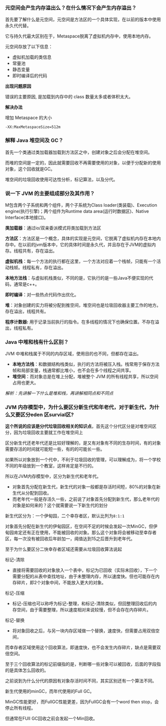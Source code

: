 ### 元空间会产生内存溢出么？在什么情况下会产生内存溢出？

首先要了解什么是元空间，元空间是方法区的一个具体实现，在以前的版本中使用永久代代替。

它与持久代最大区别在于，Metaspace脱离了虚拟机内存中，使用本地内存。

元空间存放了以下信息：

- 虚拟机加载的类信息
- 常量池
- 静态变量
- 即时编译后的代码

**出现问题原因**

错误的主要原因, 是加载到内存中的 class 数量太多或者体积太大。

**解决办法**

增加 Metaspace 的大小

```shell
-XX:MaxMetaspaceSize=512m
```



### 解释 Java 堆空间及 GC？

首先一个类通过类加载器加载到方法区之中，创建对象之后会分配在堆空间。

而堆的空间是一定的，因此就需要回收不再需要使用的对象，以便于分配新的使用对象，这个回收就是GC。

堆空间的垃圾回收使用可达性分析，标记算法，以及分代。



### 说一下 JVM 的主要组成部分及其作用？

M包含两个子系统和两个组件，两个子系统为Class loader(类装载)、Execution engine(执行引擎)；两个组件为Runtime data area(运行时数据区)、Native Interface(本地接口)。

**类加载器**：通过io/双亲委派模式将类加载到方法区

**方法区**：方法区是一个概念，具体的实现是元空间，它脱离了虚拟机内存在本地内存中。在以前的jvm版本中，它的具体时间是永久代，并且存在于JVM的虚拟内存。线程共有，存在溢出。

**虚拟机栈**：每一个方法的执行都在这里，一个方法对应着一个栈帧，只能有一个活动栈帧。线程私有，存在溢出。

**本地方法栈**：与虚拟机栈类似，不同的是，它执行的是一些Java不便实现的代码，通常是c++。

**即时编译**：对一些热点代码作出优化。

**堆**：对象创建的实力将被分配到推空间，堆空间也是垃圾回收器主要工作的地方。存在溢出，线程共有。

**程序计数器:** 用于记录当前执行的指令。在多线程的情况下也确保位置。不存在溢出，线程私有。



### Java 中堆和栈有什么区别？

JVM 中堆和栈属于不同的内存区域，使用目的也不同，但都存在溢出。

- **本地方法栈**：和数据结构栈类似，执行的方法将被压入栈。栈常用于保存方法帧和局部变量，栈通常都比堆小，也不会在多个线程之间共享。
- **堆空间**：而对象总是在堆上分配，堆被整个 JVM 的所有线程共享，所以空间占用也更大。

*解析：先讲解一下什么是堆和栈，再讲解相同点和不同点*



###  JVM 内存模型中，为什么要区分新生代和年老代，对于新生代，为什么又要区分eden 区survial区?

**这个所说的应该是分代垃圾回收相关的知识点**，首先这个分代区分是对堆空间区分，因为垃圾回收主要就工作在堆空间上



区分新生代还老年代还是比较好理解的，是又有对象有不同的生存时间，有的对象需要存活的时间就可能短一些，有的的可能长一些。

如果所以对象放到一个代中，不利于垃圾回收的管理，可以理解成为，将一个学校不同的年级放到一个教室，这样肯定是不行的。

所以在JVM内存模型中，区分为新生代和老年代。

- 对象首先分配在新生代，新生代的对象一般都是存活时间短，80%的对象在新生代从分配到回收。
- 而老年代一般是存活久一些，之前说了对象首先分配到新生代，那么老年代的对象是如何来的？这个就需要说一下新生代的划分

新生代区分为：一个伊甸园，二个幸存者区，默认比列为`8:1:1`

对象首先分配在新生代的伊甸园区，在空间不足的时候会发起一次MinGC，但伊甸园肯定还有正在使用，不能被回收的对象。那么这个对象将会被移动至幸存者区，每一次没有被回收后年龄加一，阈值达到15之后晋升到老年代。

至于为什么要区分二快幸存者区域还需要从垃圾回收算法说起

标记-清除

- 直接将需要回收的对象放入一个表中，标记为已回收（实际未回收），下一个需要分配的从表中查找地址，由于未整理内存，所以速度快。但也可能存在内存碎片，即2个对象中间，不能放入更大的对象。

标记-压缩

- 标记-压缩也可以称呼为标记-整理，和标记-清除类似，但回整理回收后的内存空间，由于需要整理，所以速度相对来说较慢，但不会存在内存碎片。

标记-替换

- 将对象回收之后，与另一块内存区域做一个替换，速度快，但需要占用双倍空间，

而幸存者区域使用这个回收算法，即速度快，也不会发生内存碎片，缺点是需要双倍空间。

至于三个回收算法的标记前缀指的是，判断哪一些对象可以被回收，后面的字段指的是具体怎么回收的。

之前说到为什么分代的原因有对象存活时间不同，其实区别还有一个算法不同。

新生代使用的minGC，而年代使用的Full GC。

MinGC性能更好，而FullGC性能更差，因为FullGC会有一个word then stop，会停止所有线程。

但通常在FUll GC回收之前会发起一个Min回收。





























































